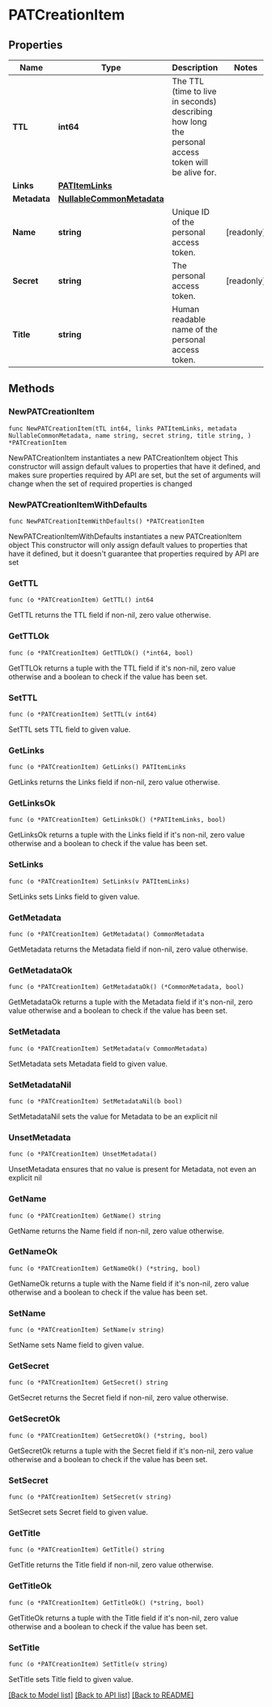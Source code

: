 <!--
Copyright (C) 2020-2024 Arm Limited or its affiliates and Contributors. All rights reserved.
SPDX-License-Identifier: Apache-2.0
-->
# PATCreationItem

## Properties

Name | Type | Description | Notes
------------ | ------------- | ------------- | -------------
**TTL** | **int64** | The TTL (time to live in seconds) describing how long the personal access token will be alive for. | 
**Links** | [**PATItemLinks**](PATItemLinks.md) |  | 
**Metadata** | [**NullableCommonMetadata**](CommonMetadata.md) |  | 
**Name** | **string** | Unique ID of the personal access token. | [readonly] 
**Secret** | **string** | The personal access token. | [readonly] 
**Title** | **string** | Human readable name of the personal access token. | 

## Methods

### NewPATCreationItem

`func NewPATCreationItem(tTL int64, links PATItemLinks, metadata NullableCommonMetadata, name string, secret string, title string, ) *PATCreationItem`

NewPATCreationItem instantiates a new PATCreationItem object
This constructor will assign default values to properties that have it defined,
and makes sure properties required by API are set, but the set of arguments
will change when the set of required properties is changed

### NewPATCreationItemWithDefaults

`func NewPATCreationItemWithDefaults() *PATCreationItem`

NewPATCreationItemWithDefaults instantiates a new PATCreationItem object
This constructor will only assign default values to properties that have it defined,
but it doesn't guarantee that properties required by API are set

### GetTTL

`func (o *PATCreationItem) GetTTL() int64`

GetTTL returns the TTL field if non-nil, zero value otherwise.

### GetTTLOk

`func (o *PATCreationItem) GetTTLOk() (*int64, bool)`

GetTTLOk returns a tuple with the TTL field if it's non-nil, zero value otherwise
and a boolean to check if the value has been set.

### SetTTL

`func (o *PATCreationItem) SetTTL(v int64)`

SetTTL sets TTL field to given value.


### GetLinks

`func (o *PATCreationItem) GetLinks() PATItemLinks`

GetLinks returns the Links field if non-nil, zero value otherwise.

### GetLinksOk

`func (o *PATCreationItem) GetLinksOk() (*PATItemLinks, bool)`

GetLinksOk returns a tuple with the Links field if it's non-nil, zero value otherwise
and a boolean to check if the value has been set.

### SetLinks

`func (o *PATCreationItem) SetLinks(v PATItemLinks)`

SetLinks sets Links field to given value.


### GetMetadata

`func (o *PATCreationItem) GetMetadata() CommonMetadata`

GetMetadata returns the Metadata field if non-nil, zero value otherwise.

### GetMetadataOk

`func (o *PATCreationItem) GetMetadataOk() (*CommonMetadata, bool)`

GetMetadataOk returns a tuple with the Metadata field if it's non-nil, zero value otherwise
and a boolean to check if the value has been set.

### SetMetadata

`func (o *PATCreationItem) SetMetadata(v CommonMetadata)`

SetMetadata sets Metadata field to given value.


### SetMetadataNil

`func (o *PATCreationItem) SetMetadataNil(b bool)`

 SetMetadataNil sets the value for Metadata to be an explicit nil

### UnsetMetadata
`func (o *PATCreationItem) UnsetMetadata()`

UnsetMetadata ensures that no value is present for Metadata, not even an explicit nil
### GetName

`func (o *PATCreationItem) GetName() string`

GetName returns the Name field if non-nil, zero value otherwise.

### GetNameOk

`func (o *PATCreationItem) GetNameOk() (*string, bool)`

GetNameOk returns a tuple with the Name field if it's non-nil, zero value otherwise
and a boolean to check if the value has been set.

### SetName

`func (o *PATCreationItem) SetName(v string)`

SetName sets Name field to given value.


### GetSecret

`func (o *PATCreationItem) GetSecret() string`

GetSecret returns the Secret field if non-nil, zero value otherwise.

### GetSecretOk

`func (o *PATCreationItem) GetSecretOk() (*string, bool)`

GetSecretOk returns a tuple with the Secret field if it's non-nil, zero value otherwise
and a boolean to check if the value has been set.

### SetSecret

`func (o *PATCreationItem) SetSecret(v string)`

SetSecret sets Secret field to given value.


### GetTitle

`func (o *PATCreationItem) GetTitle() string`

GetTitle returns the Title field if non-nil, zero value otherwise.

### GetTitleOk

`func (o *PATCreationItem) GetTitleOk() (*string, bool)`

GetTitleOk returns a tuple with the Title field if it's non-nil, zero value otherwise
and a boolean to check if the value has been set.

### SetTitle

`func (o *PATCreationItem) SetTitle(v string)`

SetTitle sets Title field to given value.



[[Back to Model list]](../README.md#documentation-for-models) [[Back to API list]](../README.md#documentation-for-api-endpoints) [[Back to README]](../README.md)


